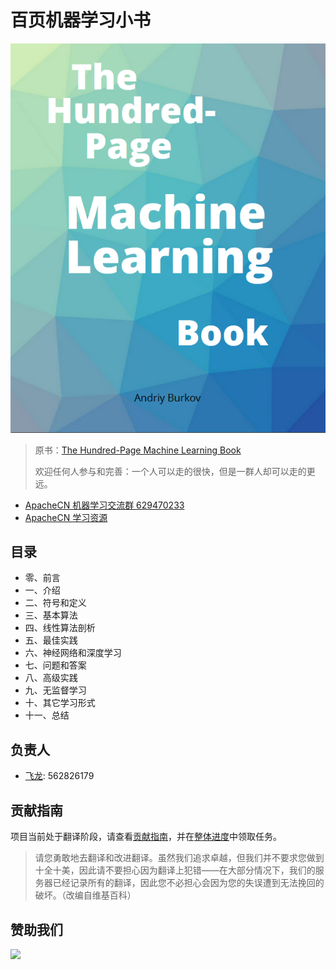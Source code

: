 # 百页机器学习小书

![](cover.jpg)

> 原书：[The Hundred-Page Machine Learning Book](http://themlbook.com/)
> 
> 欢迎任何人参与和完善：一个人可以走的很快，但是一群人却可以走的更远。

* [ApacheCN 机器学习交流群 629470233](http://shang.qq.com/wpa/qunwpa?idkey=30e5f1123a79867570f665aa3a483ca404b1c3f77737bc01ec520ed5f078ddef)
* [ApacheCN 学习资源](http://www.apachecn.org/)

## 目录

+   零、前言
+   一、介绍
+   二、符号和定义
+   三、基本算法
+   四、线性算法剖析
+   五、最佳实践
+   六、神经网络和深度学习
+   七、问题和答案
+   八、高级实践
+   九、无监督学习
+   十、其它学习形式
+   十一、总结

## 负责人

* [飞龙](https://github.com/wizardforcel): 562826179

## 贡献指南

项目当前处于翻译阶段，请查看[贡献指南](CONTRIBUTING.md)，并在[整体进度](https://github.com/apachecn/ml-book-100-zh/issues/1)中领取任务。

> 请您勇敢地去翻译和改进翻译。虽然我们追求卓越，但我们并不要求您做到十全十美，因此请不要担心因为翻译上犯错——在大部分情况下，我们的服务器已经记录所有的翻译，因此您不必担心会因为您的失误遭到无法挽回的破坏。（改编自维基百科）

## 赞助我们

![](https://www.apachecn.org/img/about/donate.jpg)
